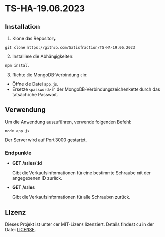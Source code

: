 # TS-HA-19.06.2023

## Installation

1. Klone das Repository:

```git clone https://github.com/Satisfraction/TS-HA-19.06.2023```


2. Installiere die Abhängigkeiten:

``npm install``


3. Richte die MongoDB-Verbindung ein:

- Öffne die Datei `app.js`.
- Ersetze `<password>` in der MongoDB-Verbindungszeichenkette durch das tatsächliche Passwort.

## Verwendung

Um die Anwendung auszuführen, verwende folgenden Befehl:

``node app.js``


Der Server wird auf Port 3000 gestartet.

### Endpunkte

- **GET /sales/:id**

  Gibt die Verkaufsinformationen für eine bestimmte Schraube mit der angegebenen ID zurück.

- **GET /sales**

  Gibt die Verkaufsinformationen für alle Schrauben zurück.

## Lizenz

Dieses Projekt ist unter der MIT-Lizenz lizenziert. Details findest du in der Datei [LICENSE](LICENSE).


